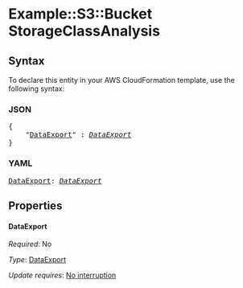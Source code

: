 # Example::S3::Bucket StorageClassAnalysis

## Syntax

To declare this entity in your AWS CloudFormation template, use the following syntax:

### JSON

<pre>
{
    "<a href="#dataexport" title="DataExport">DataExport</a>" : <i><a href="dataexport.md">DataExport</a></i>
}
</pre>

### YAML

<pre>
<a href="#dataexport" title="DataExport">DataExport</a>: <i><a href="dataexport.md">DataExport</a></i>
</pre>

## Properties

#### DataExport

_Required_: No

_Type_: <a href="dataexport.md">DataExport</a>

_Update requires_: [No interruption](https://docs.aws.amazon.com/AWSCloudFormation/latest/UserGuide/using-cfn-updating-stacks-update-behaviors.html#update-no-interrupt)

